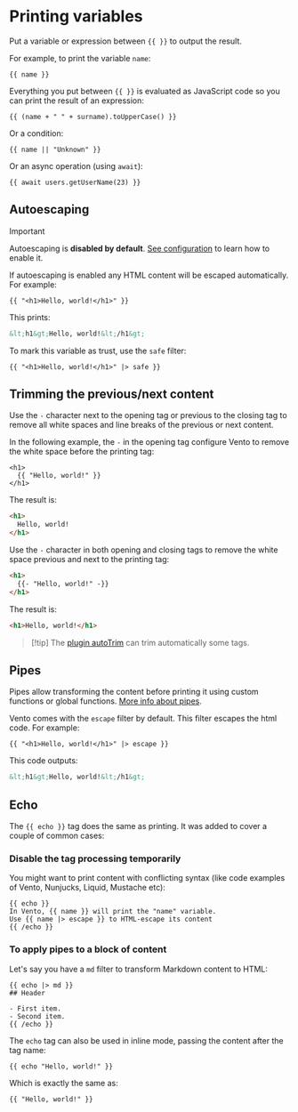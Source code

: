 # Printing variables

Put a variable or expression between `{{ }}` to output the result.

For example, to print the variable `name`:

```vto
{{ name }}
```

Everything you put between `{{ }}` is evaluated as JavaScript code so you can
print the result of an expression:

```vto
{{ (name + " " + surname).toUpperCase() }}
```

Or a condition:

```vto
{{ name || "Unknown" }}
```

Or an async operation (using `await`):

```vto
{{ await users.getUserName(23) }}
```

## Autoescaping

> [!important]
>
> Autoescaping is **disabled by default**.
> [See configuration](../2.configuration.md#autoescape) to learn how to enable
> it.

If autoescaping is enabled any HTML content will be escaped automatically. For
example:

```vto
{{ "<h1>Hello, world!</h1>" }}
```

This prints:

```html
&lt;h1&gt;Hello, world!&lt;/h1&gt;
```

To mark this variable as trust, use the `safe` filter:

```vto
{{ "<h1>Hello, world!</h1>" |> safe }}
```

## Trimming the previous/next content

Use the `-` character next to the opening tag or previous to the closing tag to
remove all white spaces and line breaks of the previous or next content.

In the following example, the `-` in the opening tag configure Vento to remove
the white space before the printing tag:

```vto
<h1>
  {{ "Hello, world!" }}
</h1>
```

The result is:

```html
<h1>
  Hello, world!
</h1>
```

Use the `-` character in both opening and closing tags to remove the white space
previous and next to the printing tag:

```html
<h1>
  {{- "Hello, world!" -}}
</h1>
```

The result is:

```html
<h1>Hello, world!</h1>
```

> [!tip] The [plugin autoTrim](../5.plugins/auto-trim.md) can trim automatically
> some tags.

## Pipes

Pipes allow transforming the content before printing it using custom functions
or global functions. [More info about pipes](./2.pipes.md).

Vento comes with the `escape` filter by default. This filter escapes the html
code. For example:

```vto
{{ "<h1>Hello, world!</h1>" |> escape }}
```

This code outputs:

```html
&lt;h1&gt;Hello, world!&lt;/h1&gt;
```

## Echo

The `{{ echo }}` tag does the same as printing. It was added to cover a couple
of common cases:

### Disable the tag processing temporarily

You might want to print content with conflicting syntax (like code examples of
Vento, Nunjucks, Liquid, Mustache etc):

```vto
{{ echo }}
In Vento, {{ name }} will print the "name" variable.
Use {{ name |> escape }} to HTML-escape its content
{{ /echo }}
```

### To apply pipes to a block of content

Let's say you have a `md` filter to transform Markdown content to HTML:

```vto
{{ echo |> md }}
## Header

- First item.
- Second item.
{{ /echo }}
```

The `echo` tag can also be used in inline mode, passing the content after the
tag name:

```vto
{{ echo "Hello, world!" }}
```

Which is exactly the same as:

```vto
{{ "Hello, world!" }}
```
